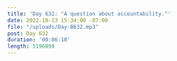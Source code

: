 ```yaml
---
title: 'Day 632: "A question about accountability."'
date: 2022-10-13 15:34:00 -07:00
file: "/uploads/Day-B632.mp3"
post: Day 632
duration: '00:06:10'
length: 5196898
---
```


